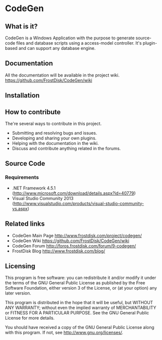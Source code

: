 # CodeGen

## What is it?

CodeGen is a Windows Application with the purpose to generate source-code files and
database scripts using a access-model controller. It's plugin-based and can support
any database engine.

## Documentation

All the documentation will be available in the project wiki. <https://github.com/FrostDisk/CodeGen/wiki>

## Installation

## How to contribute

The're several ways to contribute in this project. 

* Submitting and resolving bugs and issues.
* Developing and sharing your own plugins.
* Helping with the documentation in the wiki.
* Discuss and contribute anything related in the forums.

## Source Code

### Requirements

* .NET Framework 4.5.1 (<http://www.microsoft.com/download/details.aspx?id=40779>)
* Visual Studio Community 2013 (<http://www.visualstudio.com/products/visual-studio-community-vs.aspx>)

## Related links
* CodeGen Main Page <http://www.frostdisk.com/project/codegen/>
* CodeGen Wiki <https://github.com/FrostDisk/CodeGen/wiki>
* CodeGen Forum <http://foros.frostdisk.com/forum/9-codegen/>
* FrostDisk Blog <http://www.frostdisk.com/blog/>

## Licensing

This program is free software: you can redistribute it and/or modify it under
the terms of the GNU General Public License as published by the Free Software
Foundation, either version 3 of the License, or (at your option) any later
version.

This program is distributed in the hope that it will be useful, but WITHOUT ANY
WARRANTY; without even the implied warranty of MERCHANTABILITY or FITNESS FOR A
PARTICULAR PURPOSE.  See the GNU General Public License for more details.

You should have received a copy of the GNU General Public License along with
this program.  If not, see <http://www.gnu.org/licenses/>.

